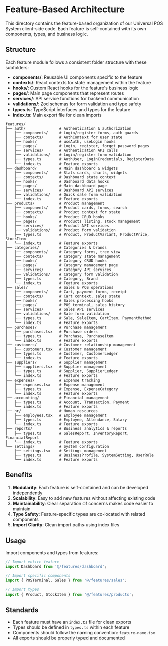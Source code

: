 # Feature-Based Architecture

This directory contains the feature-based organization of our Universal POS System client-side code. Each feature is self-contained with its own components, types, and business logic.

## Structure

Each feature module follows a consistent folder structure with these subfolders:

- **components/**: Reusable UI components specific to the feature
- **contexts/**: React contexts for state management within the feature
- **hooks/**: Custom React hooks for the feature's business logic
- **pages/**: Main page components that represent routes
- **services/**: API service functions for backend communication
- **validations/**: Zod schemas for form validation and type safety
- **types.ts**: TypeScript interfaces and types for the feature
- **index.ts**: Main export file for clean imports

```
features/
├── auth/               # Authentication & authorization
│   ├── components/     # Login/register forms, auth guards
│   ├── contexts/       # AuthContext for user state
│   ├── hooks/          # useAuth, useLogin hooks
│   ├── pages/          # Login, register, forgot password pages
│   ├── services/       # Authentication API calls
│   ├── validations/    # Login/register form validation
│   ├── types.ts        # AuthUser, LoginCredentials, RegisterData
│   └── index.ts        # Feature exports
├── dashboard/          # Main dashboard & widgets
│   ├── components/     # Stats cards, charts, widgets
│   ├── contexts/       # Dashboard state context
│   ├── hooks/          # Dashboard data hooks
│   ├── pages/          # Main dashboard page
│   ├── services/       # Dashboard API services
│   ├── validations/    # Quick sale form validation
│   └── index.ts        # Feature exports
├── products/           # Product management
│   ├── components/     # Product cards, forms, search
│   ├── contexts/       # Product context for state
│   ├── hooks/          # Product CRUD hooks
│   ├── pages/          # Products listing, stock management
│   ├── services/       # Product API services
│   ├── validations/    # Product form validation
│   ├── types.ts        # Product, ProductVariant, ProductPrice, StockItem
│   └── index.ts        # Feature exports
├── categories/         # Categories & brands
│   ├── components/     # Category forms, tree view
│   ├── contexts/       # Category state management
│   ├── hooks/          # Category CRUD hooks
│   ├── pages/          # Category management page
│   ├── services/       # Category API services
│   ├── validations/    # Category form validation
│   ├── types.ts        # Category, Brand
│   └── index.ts        # Feature exports
├── sales/              # Sales & POS operations
│   ├── components/     # Cart, payment forms, receipt
│   ├── contexts/       # Cart context, sales state
│   ├── hooks/          # Sales processing hooks
│   ├── pages/          # POS terminal, sales history
│   ├── services/       # Sales API services
│   ├── validations/    # Sale form validation
│   ├── types.ts        # Sale, SaleItem, CartItem, PaymentMethod
│   └── index.ts        # Feature exports
├── purchases/          # Purchase management
│   ├── purchases.tsx   # Purchase orders
│   ├── types.ts        # Purchase, PurchaseItem
│   └── index.ts        # Feature exports
├── customers/          # Customer relationship management
│   ├── customers.tsx   # Customer management
│   ├── types.ts        # Customer, CustomerLedger
│   └── index.ts        # Feature exports
├── suppliers/          # Supplier management
│   ├── suppliers.tsx   # Supplier management
│   ├── types.ts        # Supplier, SupplierLedger
│   └── index.ts        # Feature exports
├── expenses/           # Expense tracking
│   ├── expenses.tsx    # Expense management
│   ├── types.ts        # Expense, ExpenseCategory
│   └── index.ts        # Feature exports
├── accounting/         # Financial management
│   ├── types.ts        # Account, Transaction, Payment
│   └── index.ts        # Feature exports
├── hr/                 # Human resources
│   ├── employees.tsx   # Employee management
│   ├── types.ts        # Employee, Attendance, Salary
│   └── index.ts        # Feature exports
├── reports/            # Business analytics & reports
│   ├── types.ts        # SalesReport, InventoryReport, FinancialReport
│   └── index.ts        # Feature exports
└── settings/           # System configuration
    ├── settings.tsx    # Settings management
    ├── types.ts        # BusinessProfile, SystemSetting, UserRole
    └── index.ts        # Feature exports
```

## Benefits

1. **Modularity**: Each feature is self-contained and can be developed independently
2. **Scalability**: Easy to add new features without affecting existing code
3. **Maintainability**: Clear separation of concerns makes code easier to maintain
4. **Type Safety**: Feature-specific types are co-located with related components
5. **Import Clarity**: Clean import paths using index files

## Usage

Import components and types from features:

```typescript
// Import entire feature
import Dashboard from '@/features/dashboard';

// Import specific components
import { POSTerminal, Sales } from '@/features/sales';

// Import types
import { Product, StockItem } from '@/features/products';
```

## Standards

- Each feature must have an `index.ts` file for clean exports
- Types should be defined in `types.ts` within each feature
- Components should follow the naming convention: `feature-name.tsx`
- All exports should be properly typed and documented